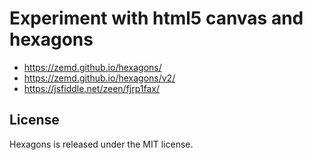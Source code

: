 # Experiment with html5 canvas and hexagons
 
 * https://zemd.github.io/hexagons/
 * https://zemd.github.io/hexagons/v2/
 * https://jsfiddle.net/zeen/fjrp1fax/

## License

Hexagons is released under the MIT license.

